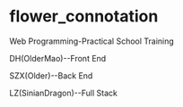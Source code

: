 # flower_connotation

Web Programming-Practical School Training

DH(OlderMao)--Front End

SZX(Older)--Back End

LZ(SinianDragon)--Full Stack
